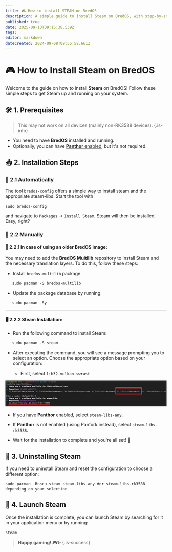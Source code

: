 ```yaml
---
title: 🎮 How to install STEAM on BredOS
description: A simple guide to install Steam on BredOS, with step-by-step instructions for both Panthor-enabled and non-Panthor configurations.
published: true
date: 2025-09-13T09:15:38.539Z
tags: 
editor: markdown
dateCreated: 2024-09-08T09:55:58.661Z
---
```


# 🎮 How to Install Steam on BredOS

Welcome to the guide on how to install **Steam** on BredOS! Follow these simple steps to get Steam up and running on your system.

## 🛠️ 1. Prerequisites
> This may not work on all devices (mainly non-RK3588 devices).
{.is-info}

- You need to have **BredOS** installed and running.
- Optionally, you can have [**Panthor** enabled](/how-to/how-to-setup-panthor), but it's not required.

## 📥 2. Installation Steps
### 🤖 2.1 Automatically

The tool `bredos-config` offers a simple way to install steam and the appropriate steam-libs. Start the tool with
```
sudo bredos-config
```
and navigate to `Packages` -> `Install Steam`. Steam will then be installed. Easy, right?

### 🦶 2.2 Manually
#### 🔄 2.2.1 In case of using an older BredOS image:

You may need to add the **BredOS Multilib** repository to install Steam and the necessary translation layers. To do this, follow these steps:

- Install `bredos-multilib` package
```
   sudo pacman -S bredos-multilib
```

- Update the package database by running:

```
   sudo pacman -Sy
```

---

#### 🖥️ 2.2.2 Steam Installation:


- Run the following command to install Steam:

```
   sudo pacman -S steam
```

- After executing the command, you will see a message prompting you to select an option. Choose the appropriate option based on your configuration:

	- First, select `lib32-vulkan-swrast`

![steam_libs_selection.png](/steam_libs_selection.png)

   - If you have **Panthor** enabled, select `steam-libs-any`.
   - If **Panthor** is not enabled (using Panfork instead), select `steam-libs-rk3588`.

- Wait for the installation to complete and you're all set! 🎉

## 🔄 3. Uninstalling Steam

If you need to uninstall Steam and reset the configuration to choose a different option:

```
sudo pacman -Rnscu steam steam-libs-any #or steam-libs-rk3588 depending on your selection
```

## 🚀 4. Launch Steam

Once the installation is complete, you can launch Steam by searching for it in your application menu or by running:

```
steam
```

> **Happy gaming! 🎮✨**
{.is-success}

